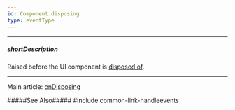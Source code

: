```yaml
---
id: Component.disposing
type: eventType
---
```

---
##### shortDescription
Raised before the UI component is [disposed of](/api-reference/10%20UI%20Widgets/DOMComponent/3%20Methods/dispose().md '{basewidgetpath}/Methods/#dispose').

---
Main article: [onDisposing](/api-reference/10%20UI%20Widgets/Component/1%20Configuration/onDisposing.md '{basewidgetpath}/Configuration/#onDisposing')

#####See Also#####
#include common-link-handleevents